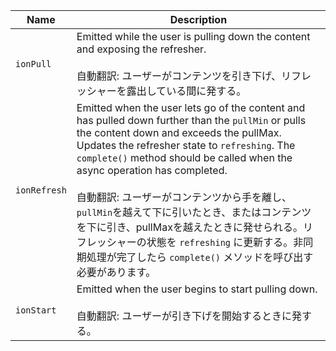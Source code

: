
| Name | Description |
| --- | --- |
| `ionPull` | Emitted while the user is pulling down the content and exposing the refresher.<br /><br />自動翻訳: ユーザーがコンテンツを引き下げ、リフレッシャーを露出している間に発する。 |
| `ionRefresh` | Emitted when the user lets go of the content and has pulled down further than the `pullMin` or pulls the content down and exceeds the pullMax. Updates the refresher state to `refreshing`. The `complete()` method should be called when the async operation has completed.<br /><br />自動翻訳: ユーザーがコンテンツから手を離し、`pullMin`を越えて下に引いたとき、またはコンテンツを下に引き、pullMaxを越えたときに発せられる。リフレッシャーの状態を `refreshing` に更新する。非同期処理が完了したら `complete()` メソッドを呼び出す必要があります。 |
| `ionStart` | Emitted when the user begins to start pulling down.<br /><br />自動翻訳: ユーザーが引き下げを開始するときに発する。 |

